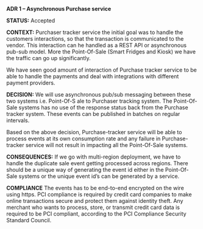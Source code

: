 **ADR 1 – Asynchronous Purchase service**

**STATUS:**
Accepted

**CONTEXT:**
Purchaser tracker service the initial goal was to handle the customers interactions, so that the transaction is communicated to the vendor. This interaction can he handled as a REST API or asynchronous pub-sub model. More the Point-Of-Sale (Smart Fridges and Kiosk) we have the traffic can go up significantly.

We have seen good amount of interaction of Purchase tracker service to be able to handle the payments and deal with integrations with different payment providers.


**DECISION:**
We will use asynchronous pub/sub messaging between these two systems i.e. Point-Of-S
ale to Purchaser tracking system. The Point-Of-Sale systems has no use of the response status back from the Purchase tracker system. These events can be published in batches on regular intervals.

Based on the above decision, Purchase-tracker service will be able to process events at its own consumption rate and any failure in Purchase-tracker service will not result in impacting all the Point-Of-Sale systems. 

**CONSEQUENCES:**
If we go with multi-region deployment, we have to handle the duplicate sale event getting processed across regions. There should be a unique way of generating the event id either in the Point-Of-Sale systems or the unique event id’s can be generated by a service.

**COMPLIANCE**
The events has to be end-to-end encrypted on the wire using https.
PCI compliance is required by credit card companies to make online transactions secure and protect them against identity theft. Any merchant who wants to process, store, or transmit credit card data is required to be PCI compliant, according to the PCI Compliance Security Standard Council.


